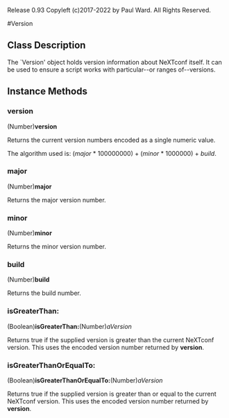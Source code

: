 Release 0.93  Copyleft (c)2017-2022 by Paul Ward.  All Rights Reserved.

#Version
## Class Description
The `Version' object holds version information about NeXTconf itself.  It can be
used to ensure a script works with particular--or ranges of--versions.

## Instance Methods
### version
(Number)**version**

Returns the current version numbers encoded as a single numeric value.

The algorithm used is:  (*major* * 100000000) + (*minor* * 1000000) + *build*.

### major
(Number)**major**

Returns the major version number.

### minor
(Number)**minor**

Returns the minor version number.

### build
(Number)**build**

Returns the build number.

### isGreaterThan:
(Boolean)**isGreaterThan:**(Number)*aVersion*

Returns true if the supplied version is greater than the current NeXTconf
version.  This uses the encoded version number returned by **version**.

### isGreaterThanOrEqualTo:
(Boolean)**isGreaterThanOrEqualTo:**(Number)*aVersion*

Returns true if the supplied version is greater than or equal to the current
NeXTconf version.  This uses the encoded version number returned by **version**.


